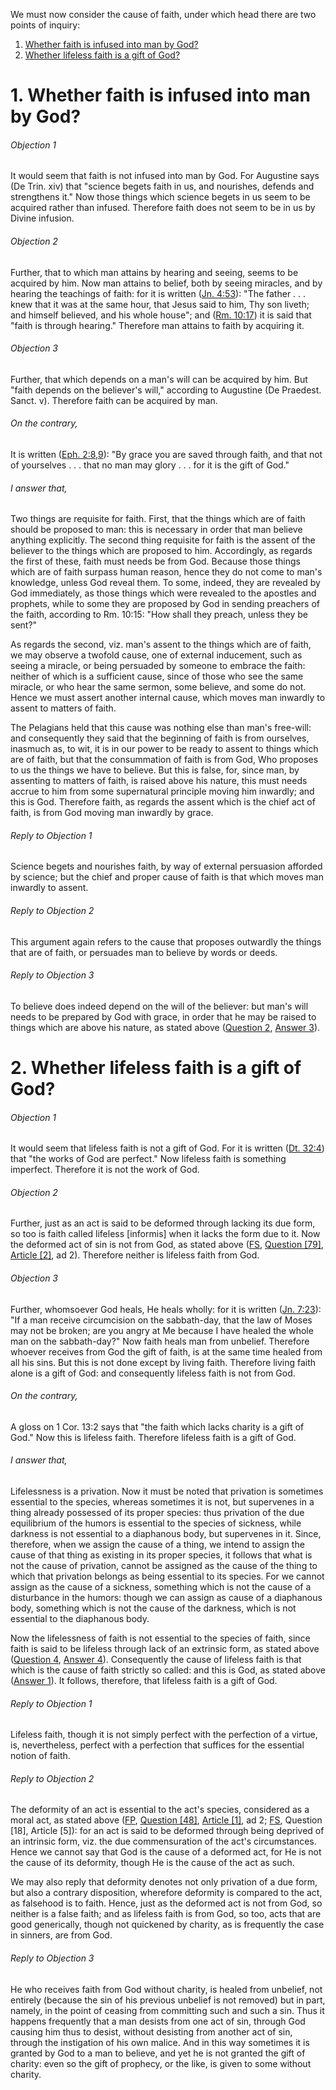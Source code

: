 We must now consider the cause of faith, under which head there are two points of inquiry:  

1. [ Whether faith is infused into man by God?](#1.%20Whether%20faith%20is%20infused%20into%20man%20by%20God?)
2. [ Whether lifeless faith is a gift of God?](#2.%20Whether%20lifeless%20faith%20is%20a%20gift%20of%20God?)



# 1. Whether faith is infused into man by God? 

###### Objection 1
It would seem that faith is not infused into man by God. For Augustine says (De Trin. xiv) that "science begets faith in us, and nourishes, defends and strengthens it." Now those things which science begets in us seem to be acquired rather than infused. Therefore faith does not seem to be in us by Divine infusion.  

###### Objection 2
Further, that to which man attains by hearing and seeing, seems to be acquired by him. Now man attains to belief, both by seeing miracles, and by hearing the teachings of faith: for it is written ([Jn. 4:53](http://bible.gospelcom.net/bible?Jn++4:53)): "The father . . . knew that it was at the same hour, that Jesus said to him, Thy son liveth; and himself believed, and his whole house"; and ([Rm. 10:17](http://bible.gospelcom.net/bible?Rm++10:17)) it is said that "faith is through hearing." Therefore man attains to faith by acquiring it.  

###### Objection 3
Further, that which depends on a man's will can be acquired by him. But "faith depends on the believer's will," according to Augustine (De Praedest. Sanct. v). Therefore faith can be acquired by man.  

###### On the contrary,
It is written ([Eph. 2:8,9](http://bible.gospelcom.net/bible?Eph++2:8,9)): "By grace you are saved through faith, and that not of yourselves . . . that no man may glory . . . for it is the gift of God."  

###### I answer that,
Two things are requisite for faith. First, that the things which are of faith should be proposed to man: this is necessary in order that man believe anything explicitly. The second thing requisite for faith is the assent of the believer to the things which are proposed to him. Accordingly, as regards the first of these, faith must needs be from God. Because those things which are of faith surpass human reason, hence they do not come to man's knowledge, unless God reveal them. To some, indeed, they are revealed by God immediately, as those things which were revealed to the apostles and prophets, while to some they are proposed by God in sending preachers of the faith, according to Rm. 10:15: "How shall they preach, unless they be sent?"  

As regards the second, viz. man's assent to the things which are of faith, we may observe a twofold cause, one of external inducement, such as seeing a miracle, or being persuaded by someone to embrace the faith: neither of which is a sufficient cause, since of those who see the same miracle, or who hear the same sermon, some believe, and some do not. Hence we must assert another internal cause, which moves man inwardly to assent to matters of faith.  

The Pelagians held that this cause was nothing else than man's free-will: and consequently they said that the beginning of faith is from ourselves, inasmuch as, to wit, it is in our power to be ready to assent to things which are of faith, but that the consummation of faith is from God, Who proposes to us the things we have to believe. But this is false, for, since man, by assenting to matters of faith, is raised above his nature, this must needs accrue to him from some supernatural principle moving him inwardly; and this is God. Therefore faith, as regards the assent which is the chief act of faith, is from God moving man inwardly by grace.  

###### Reply to Objection 1
Science begets and nourishes faith, by way of external persuasion afforded by science; but the chief and proper cause of faith is that which moves man inwardly to assent.  

###### Reply to Objection 2
This argument again refers to the cause that proposes outwardly the things that are of faith, or persuades man to believe by words or deeds.  

###### Reply to Objection 3
To believe does indeed depend on the will of the believer: but man's will needs to be prepared by God with grace, in order that he may be raised to things which are above his nature, as stated above ([Question 2](2.%20Act%20of%20Faith.md), [Answer 3](2.%20Act%20of%20Faith.md#3.%20Whether%20it%20is%20necessary%20for%20salvation%20to%20believe%20anything%20above%20the%20natural%20reason?%20)).




# 2. Whether lifeless faith is a gift of God? 

###### Objection 1
It would seem that lifeless faith is not a gift of God. For it is written ([Dt. 32:4](http://bible.gospelcom.net/bible?Dt++32:4)) that "the works of God are perfect." Now lifeless faith is something imperfect. Therefore it is not the work of God.  

###### Objection 2
Further, just as an act is said to be deformed through lacking its due form, so too is faith called lifeless \[informis\] when it lacks the form due to it. Now the deformed act of sin is not from God, as stated above ([FS](../FS.html), [Question \[79\]](../FS/FS079.html#FSQ79OUTP1), [Article \[2\]](../FS/FS079.html#FSQ79A2THEP1), ad 2). Therefore neither is lifeless faith from God.  

###### Objection 3
Further, whomsoever God heals, He heals wholly: for it is written ([Jn. 7:23](http://bible.gospelcom.net/bible?Jn++7:23)): "If a man receive circumcision on the sabbath-day, that the law of Moses may not be broken; are you angry at Me because I have healed the whole man on the sabbath-day?" Now faith heals man from unbelief. Therefore whoever receives from God the gift of faith, is at the same time healed from all his sins. But this is not done except by living faith. Therefore living faith alone is a gift of God: and consequently lifeless faith is not from God.  

###### On the contrary,
A gloss on 1 Cor. 13:2 says that "the faith which lacks charity is a gift of God." Now this is lifeless faith. Therefore lifeless faith is a gift of God.  

###### I answer that,
Lifelessness is a privation. Now it must be noted that privation is sometimes essential to the species, whereas sometimes it is not, but supervenes in a thing already possessed of its proper species: thus privation of the due equilibrium of the humors is essential to the species of sickness, while darkness is not essential to a diaphanous body, but supervenes in it. Since, therefore, when we assign the cause of a thing, we intend to assign the cause of that thing as existing in its proper species, it follows that what is not the cause of privation, cannot be assigned as the cause of the thing to which that privation belongs as being essential to its species. For we cannot assign as the cause of a sickness, something which is not the cause of a disturbance in the humors: though we can assign as cause of a diaphanous body, something which is not the cause of the darkness, which is not essential to the diaphanous body.  

Now the lifelessness of faith is not essential to the species of faith, since faith is said to be lifeless through lack of an extrinsic form, as stated above ([Question 4](4.%20Virtue%20Itself%20of%20Faith.md), [Answer 4](4.%20Virtue%20Itself%20of%20Faith.md#4.%20Whether%20lifeless%20faith%20can%20become%20living,%20or%20living%20faith,%20lifeless?%20)). Consequently the cause of lifeless faith is that which is the cause of faith strictly so called: and this is God, as stated above ([Answer 1](#1.%20Whether%20faith%20is%20infused%20into%20man%20by%20God?%20)). It follows, therefore, that lifeless faith is a gift of God.  

###### Reply to Objection 1
Lifeless faith, though it is not simply perfect with the perfection of a virtue, is, nevertheless, perfect with a perfection that suffices for the essential notion of faith.  

###### Reply to Objection 2
The deformity of an act is essential to the act's species, considered as a moral act, as stated above ([FP](../FP.html), [Question \[48\]](../FP/FP048.html#FPQ48OUTP1), [Article \[1\]](../FP/FP048.html#FPQ48A1THEP1), ad 2; [FS](../FS.html), Question \[18\], Article \[5\]): for an act is said to be deformed through being deprived of an intrinsic form, viz. the due commensuration of the act's circumstances. Hence we cannot say that God is the cause of a deformed act, for He is not the cause of its deformity, though He is the cause of the act as such.  

We may also reply that deformity denotes not only privation of a due form, but also a contrary disposition, wherefore deformity is compared to the act, as falsehood is to faith. Hence, just as the deformed act is not from God, so neither is a false faith; and as lifeless faith is from God, so too, acts that are good generically, though not quickened by charity, as is frequently the case in sinners, are from God.  

###### Reply to Objection 3
He who receives faith from God without charity, is healed from unbelief, not entirely (because the sin of his previous unbelief is not removed) but in part, namely, in the point of ceasing from committing such and such a sin. Thus it happens frequently that a man desists from one act of sin, through God causing him thus to desist, without desisting from another act of sin, through the instigation of his own malice. And in this way sometimes it is granted by God to a man to believe, and yet he is not granted the gift of charity: even so the gift of prophecy, or the like, is given to some without charity.